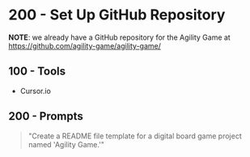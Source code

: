 # 200 - Set Up GitHub Repository

**NOTE**: we already have a GitHub repository for the Agility Game at https://github.com/agility-game/agility-game/

## 100 - Tools
   
- Cursor.io

## 200 - Prompts 

> "Create a README file template for a digital board game project named 'Agility Game.'"
